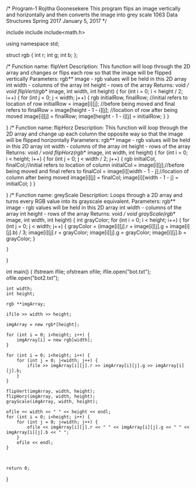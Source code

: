 /*
Program-1
Rojitha Goonesekere
This program flips an image vertically and horizontally and then 
converts the image into grey scale
1063 Data Structures
Spring 2017
January 5, 2017
*/

include<iostream>
include<fstream>
include<math.h>

using namespace std;

struct rgb {
	int r;
	int g;
	int b;
};

/*
Function name: flipVert
Description: This function will loop through the 2D array and changes or flips
each row so that the image will be flipped vertically
Parameters:
rgb** image - rgb values will be held in this 2D array
int width - columns of the array
int height - rows of the array
Returns: void
*/
void flipVert(rgb** image, int width, int height) {
	for (int i = 0; i < height / 2; i++) {
		for (int j = 0; j < width; j++) {
			rgb initialRow, finalRow; //initial refers to location of row 
			initialRow = image[i][j]; //before being moved and final refers to
			finalRow = image[height - 1 - i][j]; //location of row after being moved
			image[i][j] = finalRow;
			image[height - 1 - i][j] = initialRow;
		}
	}

}
/*
Function name: flipHorz
Description: This function will loop through the 2D array and change up
each column the opposite way so that the image will be flipped horizontally
Parameters:
rgb** image - rgb values will be held in this 2D array
int width - columns of the array
int height - rows of the array
Returns: void
*/
void flipHorz(rgb** image, int width, int height) {
	for (int i = 0; i < height; i++) {
		for (int j = 0; j < width / 2; j++) {
			rgb initialCol, finalCol;//initial refers to location of column
			initialCol = image[i][j];//before being moved and final refers to
			finalCol = image[i][width - 1 - j];//location of column after being moved
			image[i][j] = finalCol;
			image[i][width - 1 - j] = initialCol;
		}
	}

}
/*
Function name: greyScale
Description: Loops through a 2D array and turns every RGB value into its grayscale 
equivalent.
Parameters:
rgb** image - rgb values will be held in this 2D array
int width - columns of the array
int height - rows of the array
Returns: void
*/
void grayScale(rgb** image, int width, int height) {
	int grayColor;
	for (int i = 0; i < height; i++) {
		for (int j = 0; j < width; j++) {
			grayColor = (image[i][j].r + image[i][j].g + image[i][j].b) / 3;
			image[i][j].r = grayColor;
			image[i][j].g = grayColor;
			image[i][j].b = grayColor;
		}

	}

}


int main() {
	ifstream ifile;
	ofstream ofile;
	ifile.open("bot.txt");
	ofile.open("bot2.txt");

	int width;
	int height;

	rgb **imgArray;

	ifile >> width >> height;

	imgArray = new rgb*[height];

	for (int i = 0; i<height; i++) {
		imgArray[i] = new rgb[width];
	}

	for (int i = 0; i<height; i++) {
		for (int j = 0; j<width; j++) {
			ifile >> imgArray[i][j].r >> imgArray[i][j].g >> imgArray[i][j].b;
		}
	}

	flipVert(imgArray, width, height);
	flipHorz(imgArray, width, height);
	grayScale(imgArray, width, height);

	ofile << width << " " << height << endl;
	for (int i = 0; i<height; i++) {
		for (int j = 0; j<width; j++) {
			ofile << imgArray[i][j].r << " " << imgArray[i][j].g << " " << imgArray[i][j].b << " ";
		}
		ofile << endl;
	}



	return 0;
}

